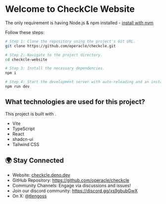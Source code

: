 # Welcome to CheckCle Website

The only requirement is having Node.js & npm installed - [install with nvm](https://github.com/nvm-sh/nvm#installing-and-updating)

Follow these steps:

```sh
# Step 1: Clone the repository using the project's Git URL.
git clone https://github.com/operacle/checkcle.git

# Step 2: Navigate to the project directory.
cd checkcle-website

# Step 3: Install the necessary dependencies.
npm i

# Step 4: Start the development server with auto-reloading and an instant preview.
npm run dev
```

## What technologies are used for this project?

This project is built with .

- Vite
- TypeScript
- React
- shadcn-ui
- Tailwind CSS

## 🌍 Stay Connected
- Website: [checkcle.deno.dev](https://checkcle.deno.dev)
- GitHub Repository: https://github.com/operacle/checkcle
- Community Channels: Engage via discussions and issues!
- Join our discord community: https://discord.gg/xs9gbubGwX
- On X: [@tlengoss](https://x.com/tlengoss)


